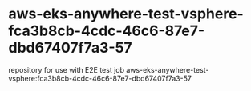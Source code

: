 # aws-eks-anywhere-test-vsphere-fca3b8cb-4cdc-46c6-87e7-dbd67407f7a3-57
repository for use with E2E test job aws-eks-anywhere-test-vsphere:fca3b8cb-4cdc-46c6-87e7-dbd67407f7a3-57
